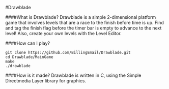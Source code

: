 #Drawblade

####What is Drawblade?
Drawblade is a simple 2-dimensional platform game that involves levels that are a race to the finish before time is up. Find and tag the finish flag before the timer bar is empty to advance to the next level! Also, create your own levels with the Level Editor.

####How can I play?
```
git clone https://github.com/BillingEmail/Drawblade.git
cd Drawblade/MainGame
make
./drawblade
```

####How is it made?
Drawblade is written in C, using the Simple Directmedia Layer library for graphics.
